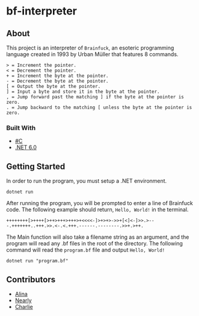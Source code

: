 # bf-interpreter

## About

This project is an interpreter of `Brainfuck`, an esoteric programming language created in 1993 by Urban Müller that features 8 commands.
```brainfuck
> = Increment the pointer.
< = Decrement the pointer.
+ = Increment the byte at the pointer.
- = Decrement the byte at the pointer.
[ = Output the byte at the pointer.
] = Input a byte and store it in the byte at the pointer.
, = Jump forward past the matching ] if the byte at the pointer is zero.
. = Jump backward to the matching [ unless the byte at the pointer is zero.
```
 
### Built With
- [#C](https://docs.microsoft.com/en-us/dotnet/csharp/)
- [.NET 6.0](https://dotnet.microsoft.com/en-us/download/dotnet/6.0)

## Getting Started

In order to run the program, you must setup a .NET environment.

```
dotnet run
```

After running the program, you will be prompted to enter a line of Brainfuck code. The following example should return, ```Hello, World!``` in the terminal.
```brainfuck 
++++++++[>++++[>++>+++>+++>+<<<<-]>+>+>->>+[<]<-]>>.>---.+++++++..+++.>>.<-.<.+++.------.--------.>>+.>++.
```
The Main function will also take a filename string as an argument, and the program will read any .bf files in the root of the directory. The following command will read the ```program.bf``` file and output ```Hello, World!```

```
dotnet run "program.bf"
```

## Contributors
- [Alina](https://github.com/alshei)
- [Nearly](https://github.com/nearly4ever)
- [Charlie](https://github.com/Peekoe)


